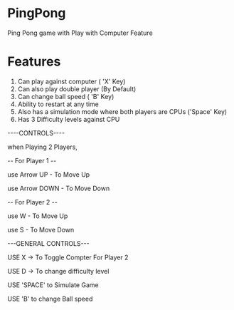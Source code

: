 # PingPong
Ping Pong game with Play with Computer Feature

# Features

1. Can play against computer ( 'X' Key)
2. Can also play double player (By Default)
3. Can change ball speed ( 'B' Key)
4. Ability to restart at any time
5. Also has a simulation mode where both players are CPUs ('Space' Key)
6. Has 3 Difficulty levels against CPU

----CONTROLS----


when Playing 2 Players,


-- For Player 1 --

use Arrow UP - To Move Up

use Arrow DOWN - To Move Down


-- For Player 2 --

use W - To Move Up

use S - To Move Down
 
---GENERAL CONTROLS---

USE X -> To Toggle Compter For Player 2

USE D -> To change difficulty level

USE 'SPACE' to Simulate Game

USE 'B' to change Ball speed
